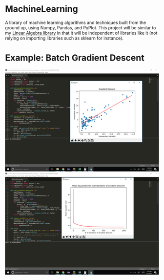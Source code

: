 # MachineLearning
A library of machine learning algorithms and techniques built from the ground up, using Numpy, Pandas, and PyPlot. This project will be similar to my [Linear Algebra library](https://github.com/EdwardSeley/LinearAlgebra) in that it will be independent of libraries like it (not relying on importing libraries such as sklearn for instance). 

# Example: Batch Gradient Descent
![alt tag](https://github.com/EdwardSeley/MachineLearning/blob/master/Screenshots/Gradient_Descent.png)
![alt tag](https://github.com/EdwardSeley/MachineLearning/blob/master/Screenshots/Cost_Function.png)
